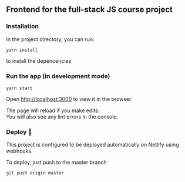 ## Frontend for the full-stack JS course project

### Installation

In the project directory, you can run:
```
yarn install
```
to install the depencencies

### Run the app (in development mode)

```
yarn start
```

Open [http://localhost:3000](http://localhost:3000) to view it in the browser.

The page will reload if you make edits.<br>
You will also see any lint errors in the console.

### Deploy :rocket:

This project is configured to be deployed automatically on Netlify using webhooks.

To deploy, just push to the master branch

```
git push origin master
```
